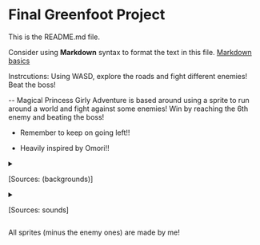 # Final Greenfoot Project
This is the README.md file.

Consider using **Markdown** syntax to format the text in this file. [Markdown basics](https://www.markdownguide.org/getting-started/)

Instrcutions:
Using WASD, explore the roads and fight different enemies! Beat the boss! 

-- Magical Princess Girly Adventure is based around using a sprite to run around a world and fight against some enemies! Win by reaching the 6th enemy and beating the boss! 
- Remember to keep on going left!!

- Heavily inspired by Omori!!

<details><summary>

[Sources: (backgrounds)]
</summary>
[
(https://static.wikia.nocookie.net/omori/images/1/1d/Train_%28Screenshot%29.png/revision/latest/scale-to-width-down/1000?cb=20220531060011
https://wallpapers.com/images/hd/aesthetic-pixel-art-garden-at-night-0ax4fopcqzot21lj.jpg
https://www.istockphoto.com/vector/pixel-art-playground-metropolis-with-skyscrapers-in-the-evening-gm1257225648-368375838
https://www.google.com/imgres?imgurl=https%3A%2F%2Fcdn4.vectorstock.com%2Fi%2F1000x1000%2F66%2F03%2Fpixel-art-road-with-city-silhouette-clouds-vector-46566603.jpg&tbnid=4e8xM7oN0jW55M&vet=12ahUKEwjdq8-zkeaDAxVUOGIAHSF4BIIQMygDegQIARBf..i&imgrefurl=https%3A%2F%2Fwww.vectorstock.com%2Froyalty-free-vector%2Fpixel-art-road-with-city-silhouette-clouds-vector-46566603&docid=tCoiPbrd9XnYsM&w=1000&h=905&q=pixel%20roads%20background&ved=2ahUKEwjdq8-zkeaDAxVUOGIAHSF4BIIQMygDegQIARBf
)https://static.wikia.nocookie.net/omori/images/1/1d/Train_%28Screenshot%29.png/revision/latest/scale-to-width-down/1000?cb=20220531060011
https://wallpapers.com/images/hd/aesthetic-pixel-art-garden-at-night-0ax4fopcqzot21lj.jpg
https://www.istockphoto.com/vector/pixel-art-playground-metropolis-with-skyscrapers-in-the-evening-gm1257225648-368375838
https://www.google.com/imgres?imgurl=https%3A%2F%2Fcdn4.vectorstock.com%2Fi%2F1000x1000%2F66%2F03%2Fpixel-art-road-with-city-silhouette-clouds-vector-46566603.jpg&tbnid=4e8xM7oN0jW55M&vet=12ahUKEwjdq8-zkeaDAxVUOGIAHSF4BIIQMygDegQIARBf..i&imgrefurl=https%3A%2F%2Fwww.vectorstock.com%2Froyalty-free-vector%2Fpixel-art-road-with-city-silhouette-clouds-vector-46566603&docid=tCoiPbrd9XnYsM&w=1000&h=905&q=pixel%20roads%20background&ved=2ahUKEwjdq8-zkeaDAxVUOGIAHSF4BIIQMygDegQIARBf]

</details>

<details><summary>

[Sources: sounds]

</summary>

[(https://www.youtube.com/watch?v=bHwXmfWeN34
https://www.youtube.com/watch?v=86shkK0_fAs&list=PL7fbkTB94WJgsaBqxeqN8DGkDYZBxdMuo&index=15
https://www.youtube.com/watch?v=Mg0iUgWVH_o
https://downloads.khinsider.com/game-soundtracks/album/omori-original-soundtrack-2020 )https://www.youtube.com/watch?v=bHwXmfWeN34
https://www.youtube.com/watch?v=86shkK0_fAs&list=PL7fbkTB94WJgsaBqxeqN8DGkDYZBxdMuo&index=15
https://www.youtube.com/watch?v=Mg0iUgWVH_o
https://downloads.khinsider.com/game-soundtracks/album/omori-original-soundtrack-2020]

</details>




All sprites (minus the enemy ones) are made by me! 
